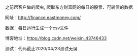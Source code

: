 ﻿之前帮客户做的爬虫, 爬取东方财富网的每日的股票、可转债的数据

网址：http://finance.eastmoney.com/

数据：每日运行生成一个csv文件

博客地址：https://blog.csdn.net/weixin_43746433

测试：代码截止2020/04/23测试无误